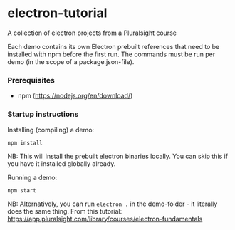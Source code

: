 # electron-tutorial
A collection of electron projects from a Pluralsight course

Each demo contains its own Electron prebuilt references that need to be installed with npm before the first run.
The commands must be run per demo (in the scope of a package.json-file).

### Prerequisites
* npm (https://nodejs.org/en/download/)

### Startup instructions
Installing (compiling) a demo:
~~~~
npm install
~~~~
NB: This will install the prebuilt electron binaries locally. You can skip this if you have it installed globally already.

Running a demo:
~~~~
npm start
~~~~
NB: Alternatively, you can run `electron .` in the demo-folder - it literally does the same thing.
From this tutorial: https://app.pluralsight.com/library/courses/electron-fundamentals
